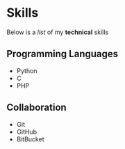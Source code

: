 # Skills

Below is a _list_ of my **technical** skills

## Programming Languages
- Python
- C
- PHP

## Collaboration
- Git
- GitHub
- BitBucket
